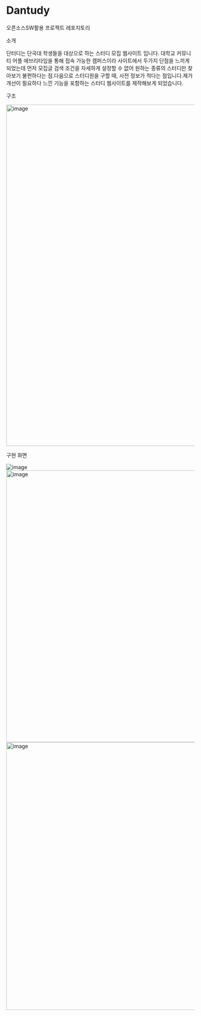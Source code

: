 # Dantudy

오픈소스SW활용 프로젝트 레포지토리

소개


단터디는 단국대 학생들을 대상으로 하는 스터디 모집 웹사이트 입니다.
대학교 커뮤니티 어플 에브리타임을 통해 접속 가능한 캠퍼스이라 사이트에서 두가지 단점을 느끼게 되었는데 먼저 모집글 검색 조건을 자세하게 설정할 수 없어 원하는 종류의 스터디만 찾아보기 불편하다는 점.다음으로 스터디원을 구할 때, 사전 정보가 적다는 점입니다.제가 개선이 필요하다 느낀 기능을 포함하는 스터디 웹사이트를 제작해보게 되었습니다.


구조


<img width="913" alt="image" src="https://github.com/csb0710/Dantudy/assets/56204009/bb2aa399-df1b-4d93-840f-5770e93413ef">

구현 화면


![image](https://github.com/csb0710/Dantudy/assets/56204009/31a4a37b-ac86-42ad-adc2-85d542ab140c)
<img width="727" alt="image" src="https://github.com/csb0710/Dantudy/assets/56204009/f23740f7-b70f-41dd-91bf-6746f3e29fac">
<img width="716" alt="image" src="https://github.com/csb0710/Dantudy/assets/56204009/5d12c1cc-8edd-4776-899e-825c6bbb4ddf">

